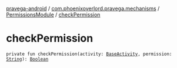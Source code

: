 [pravega-android](../../index.md) / [com.phoenixoverlord.pravega.mechanisms](../index.md) / [PermissionsModule](index.md) / [checkPermission](./check-permission.md)

# checkPermission

`private fun checkPermission(activity: `[`BaseActivity`](../../com.phoenixoverlord.pravega.base/-base-activity/index.md)`, permission: `[`String`](https://kotlinlang.org/api/latest/jvm/stdlib/kotlin/-string/index.html)`): `[`Boolean`](https://kotlinlang.org/api/latest/jvm/stdlib/kotlin/-boolean/index.html)